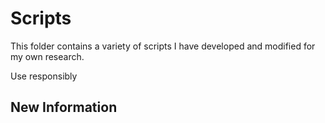 # Scripts

This folder contains a variety of scripts I have developed and modified for my own research.

Use responsibly

## New Information